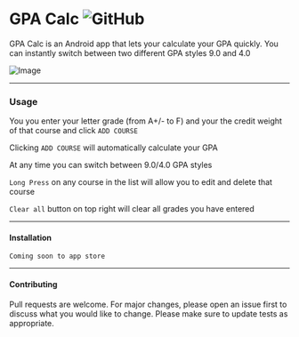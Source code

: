 GPA Calc ![GitHub](https://img.shields.io/github/license/mashape/apistatus.svg?style=flat-square)
=========
GPA Calc is an Android app that lets your calculate your GPA quickly. 
You can instantly switch between two different GPA styles 9.0 and 4.0

![Image](https://i.imgur.com/25uzTAz.gif)

---
### Usage
You you enter your letter grade (from A+/- to  F) and your the credit weight of that course and click `ADD COURSE` 

Clicking `ADD COURSE` will automatically calculate your GPA

At any time you can switch between 9.0/4.0 GPA styles

`Long Press` on any course in the list will allow you to edit and delete that course

`Clear all` button on top right will clear all grades you have entered

---
#### Installation
`Coming soon to app store`

---
#### Contributing
Pull requests are welcome. For major changes, please open an issue first to discuss what you would like to change.
Please make sure to update tests as appropriate.






